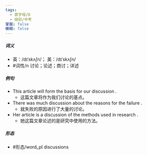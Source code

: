```yaml
---
tags:
  - 首字母/D
  - 级别/中考
掌握: false
模糊: false
---
```

##### 词义
- 英：/dɪˈskʌʃn/； 美：/dɪˈskʌʃn/
- #词性/n  讨论；论述；商讨；详述
##### 例句
- This article will form the basis for our discussion .
	- 这篇文章将作为我们讨论的基点。
- There was much discussion about the reasons for the failure .
	- 就失败的原因进行了大量的讨论。
- Her article is a discussion of the methods used in research .
	- 她这篇文章论述的是研究中使用的方法。
##### 形态
- #形态/word_pl discussions
